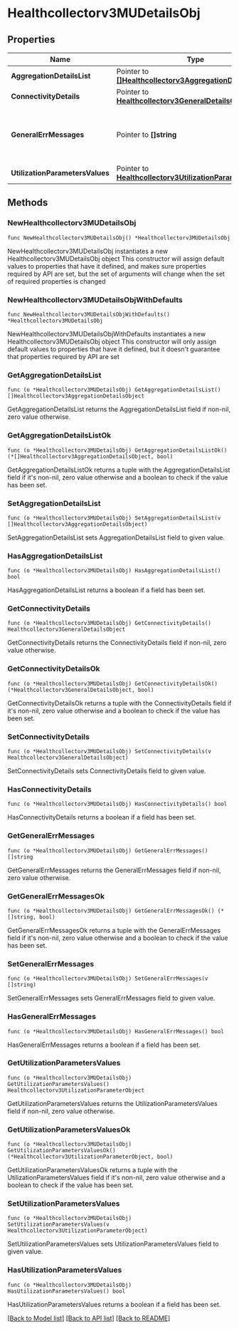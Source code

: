 # Healthcollectorv3MUDetailsObj

## Properties

Name | Type | Description | Notes
------------ | ------------- | ------------- | -------------
**AggregationDetailsList** | Pointer to [**[]Healthcollectorv3AggregationDetailsObject**](Healthcollectorv3AggregationDetailsObject.md) | Aggregation details. | [optional] 
**ConnectivityDetails** | Pointer to [**Healthcollectorv3GeneralDetailsObject**](Healthcollectorv3GeneralDetailsObject.md) |  | [optional] 
**GeneralErrMessages** | Pointer to **[]string** | Additional messages and details about managed units. | [optional] 
**UtilizationParametersValues** | Pointer to [**Healthcollectorv3UtilizationParameterObject**](Healthcollectorv3UtilizationParameterObject.md) |  | [optional] 

## Methods

### NewHealthcollectorv3MUDetailsObj

`func NewHealthcollectorv3MUDetailsObj() *Healthcollectorv3MUDetailsObj`

NewHealthcollectorv3MUDetailsObj instantiates a new Healthcollectorv3MUDetailsObj object
This constructor will assign default values to properties that have it defined,
and makes sure properties required by API are set, but the set of arguments
will change when the set of required properties is changed

### NewHealthcollectorv3MUDetailsObjWithDefaults

`func NewHealthcollectorv3MUDetailsObjWithDefaults() *Healthcollectorv3MUDetailsObj`

NewHealthcollectorv3MUDetailsObjWithDefaults instantiates a new Healthcollectorv3MUDetailsObj object
This constructor will only assign default values to properties that have it defined,
but it doesn't guarantee that properties required by API are set

### GetAggregationDetailsList

`func (o *Healthcollectorv3MUDetailsObj) GetAggregationDetailsList() []Healthcollectorv3AggregationDetailsObject`

GetAggregationDetailsList returns the AggregationDetailsList field if non-nil, zero value otherwise.

### GetAggregationDetailsListOk

`func (o *Healthcollectorv3MUDetailsObj) GetAggregationDetailsListOk() (*[]Healthcollectorv3AggregationDetailsObject, bool)`

GetAggregationDetailsListOk returns a tuple with the AggregationDetailsList field if it's non-nil, zero value otherwise
and a boolean to check if the value has been set.

### SetAggregationDetailsList

`func (o *Healthcollectorv3MUDetailsObj) SetAggregationDetailsList(v []Healthcollectorv3AggregationDetailsObject)`

SetAggregationDetailsList sets AggregationDetailsList field to given value.

### HasAggregationDetailsList

`func (o *Healthcollectorv3MUDetailsObj) HasAggregationDetailsList() bool`

HasAggregationDetailsList returns a boolean if a field has been set.

### GetConnectivityDetails

`func (o *Healthcollectorv3MUDetailsObj) GetConnectivityDetails() Healthcollectorv3GeneralDetailsObject`

GetConnectivityDetails returns the ConnectivityDetails field if non-nil, zero value otherwise.

### GetConnectivityDetailsOk

`func (o *Healthcollectorv3MUDetailsObj) GetConnectivityDetailsOk() (*Healthcollectorv3GeneralDetailsObject, bool)`

GetConnectivityDetailsOk returns a tuple with the ConnectivityDetails field if it's non-nil, zero value otherwise
and a boolean to check if the value has been set.

### SetConnectivityDetails

`func (o *Healthcollectorv3MUDetailsObj) SetConnectivityDetails(v Healthcollectorv3GeneralDetailsObject)`

SetConnectivityDetails sets ConnectivityDetails field to given value.

### HasConnectivityDetails

`func (o *Healthcollectorv3MUDetailsObj) HasConnectivityDetails() bool`

HasConnectivityDetails returns a boolean if a field has been set.

### GetGeneralErrMessages

`func (o *Healthcollectorv3MUDetailsObj) GetGeneralErrMessages() []string`

GetGeneralErrMessages returns the GeneralErrMessages field if non-nil, zero value otherwise.

### GetGeneralErrMessagesOk

`func (o *Healthcollectorv3MUDetailsObj) GetGeneralErrMessagesOk() (*[]string, bool)`

GetGeneralErrMessagesOk returns a tuple with the GeneralErrMessages field if it's non-nil, zero value otherwise
and a boolean to check if the value has been set.

### SetGeneralErrMessages

`func (o *Healthcollectorv3MUDetailsObj) SetGeneralErrMessages(v []string)`

SetGeneralErrMessages sets GeneralErrMessages field to given value.

### HasGeneralErrMessages

`func (o *Healthcollectorv3MUDetailsObj) HasGeneralErrMessages() bool`

HasGeneralErrMessages returns a boolean if a field has been set.

### GetUtilizationParametersValues

`func (o *Healthcollectorv3MUDetailsObj) GetUtilizationParametersValues() Healthcollectorv3UtilizationParameterObject`

GetUtilizationParametersValues returns the UtilizationParametersValues field if non-nil, zero value otherwise.

### GetUtilizationParametersValuesOk

`func (o *Healthcollectorv3MUDetailsObj) GetUtilizationParametersValuesOk() (*Healthcollectorv3UtilizationParameterObject, bool)`

GetUtilizationParametersValuesOk returns a tuple with the UtilizationParametersValues field if it's non-nil, zero value otherwise
and a boolean to check if the value has been set.

### SetUtilizationParametersValues

`func (o *Healthcollectorv3MUDetailsObj) SetUtilizationParametersValues(v Healthcollectorv3UtilizationParameterObject)`

SetUtilizationParametersValues sets UtilizationParametersValues field to given value.

### HasUtilizationParametersValues

`func (o *Healthcollectorv3MUDetailsObj) HasUtilizationParametersValues() bool`

HasUtilizationParametersValues returns a boolean if a field has been set.


[[Back to Model list]](../README.md#documentation-for-models) [[Back to API list]](../README.md#documentation-for-api-endpoints) [[Back to README]](../README.md)


